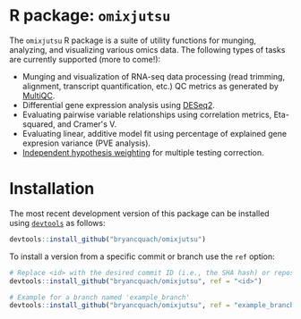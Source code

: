 # R package: `omixjutsu`

The `omixjutsu` R package is a suite of utility functions for munging, analyzing, and visualizing various omics data. The following types of tasks are currently supported (more to come!):

* Munging and visualization of RNA-seq data processing (read trimming, alignment, transcript quantification, etc.) QC metrics as generated by [MultiQC](https://multiqc.info/).
* Differential gene expression analysis using [DESeq2](https://bioconductor.org/packages/release/bioc/html/DESeq2.html).
* Evaluating pairwise variable relationships using correlation metrics, Eta-squared, and Cramer's V.
* Evaluating linear, additive model fit using percentage of explained gene expresion variance (PVE analysis).
* [Independent hypothesis weighting](https://bioconductor.org/packages/IHW/) for multiple testing correction.

# Installation

The most recent development version of this package can be installed using [`devtools`](https://devtools.r-lib.org/) as follows:

```R
devtools::install_github("bryancquach/omixjutsu")
```

To install a version from a specific commit or branch use the `ref` option:

```R
# Replace <id> with the desired commit ID (i.e., the SHA hash) or repository branch
devtools::install_github("bryancquach/omixjutsu", ref = "<id>")

# Example for a branch named 'example_branch'
devtools::install_github("bryancquach/omixjutsu", ref = "example_branch")
```
